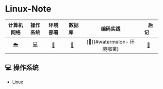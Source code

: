 # Linux-Note

| 计算机网络 | 操作系统 | 环境部署 | &nbsp;&nbsp;数据库&nbsp;&nbsp;| 编码实践| &nbsp;&nbsp;&nbsp;后记&nbsp;&nbsp;&nbsp; |
| :---: | :----: | :---: | :----: | :----: | :----: | 
|  [:cloud:](#cloud-网络) | [:computer:](#computer-操作系统) | [:floppy_disk:](#floppy_disk-数据库) | [:watermelon:](#watermelon-编码实践) | [:watermelon:](#watermelon- 环境部署)|[:memo:](#memo-后记)|


## :computer: 操作系统

- [Linux](https://github.com/ck784101777/Linux-Note/blob/master/notes/Linux.md)
